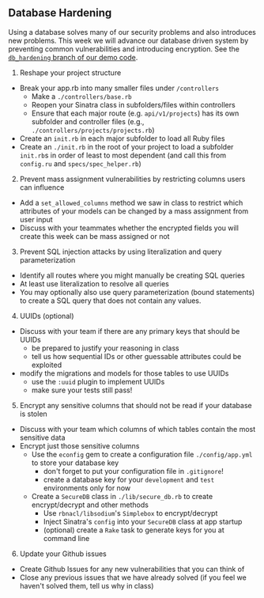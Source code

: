 ## Database Hardening

Using a database solves many of our security problems and also introduces new problems. This week we will advance our database driven system by preventing common vulnerabilities and introducing encryption. See the [`db_hardening` branch of our demo code](https://github.com/ISS-Security/configshare-api/tree/2_db_hardening).

1. Reshape your project structure
  - Break your app.rb into many smaller files under `/controllers`
    - Make a `./controllers/base.rb`
    - Reopen your Sinatra class in subfolders/files within controllers
    - Ensure that each major route (e.g. `api/v1/projects`) has its own subfolder and controller files (e.g., `./controllers/projects/projects.rb`)
  - Create an `init.rb` in each major subfolder to load all Ruby files
  - Create an `./init.rb` in the root of your project to load a subfolder `init.rb`s in order of least to most dependent (and call this from `config.ru` and `specs/spec_helper.rb`)
2. Prevent mass assignment vulnerabilities by restricting columns users can influence
  - Add a `set_allowed_columns` method we saw in class to restrict which attributes of your models can be changed by a mass assignment from user input
  - Discuss with your teammates whether the encrypted fields you will create this week can be mass assigned or not
3. Prevent SQL injection attacks by using literalization and query parameterization
  - Identify all routes where you might manually be creating SQL queries
  - At least use literalization to resolve all queries
  - You may optionally also use query parameterization (bound statements) to create a SQL query that does not contain any values.
4. UUIDs (optional)
  - Discuss with your team if there are any primary keys that should be UUIDs
    - be prepared to justify your reasoning in class
    - tell us how sequential IDs or other guessable attributes could be exploited
  - modify the migrations and models for those tables to use UUIDs
    - use the `:uuid` plugin to implement UUIDs
    - make sure your tests still pass!
5. Encrypt any sensitive columns that should not be read if your database is stolen
  - Discuss with your team which columns of which tables contain the most sensitive data
  - Encrypt just those sensitive columns
    - Use the `econfig` gem to create a configuration file `./config/app.yml` to store your database key
      - don't forget to put your configuration file in `.gitignore`!
      - create a database key for your `development` and `test` environments only for now
    - Create a `SecureDB` class in `./lib/secure_db.rb` to create encrypt/decrypt and other methods
      - Use `rbnacl/libsodium`'s `Simplebox` to encrypt/decrypt
      - Inject Sinatra's `config` into your `SecureDB` class at app startup
      - (optional) create a `Rake` task to generate keys for you at command line
6. Update your Github issues
  - Create Github Issues for any new vulnerabilities that you can think of
  - Close any previous issues that we have already solved (if you feel we haven't solved them, tell us why in class)
